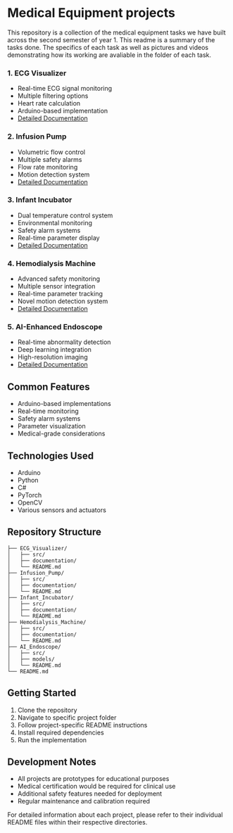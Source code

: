 # Medical Equipment projects
This repository is a collection of the medical equipment tasks we have built across the second semester of year 1. This readme is a summary of the tasks done. The specifics of each task as well as pictures and videos demonstrating how its working are avaliable in the folder of each task. 

### 1. ECG Visualizer
- Real-time ECG signal monitoring
- Multiple filtering options
- Heart rate calculation
- Arduino-based implementation
- [Detailed Documentation](./ECG_Visualizer/README.md)

### 2. Infusion Pump
- Volumetric flow control
- Multiple safety alarms
- Flow rate monitoring
- Motion detection system
- [Detailed Documentation](./Infusion_Pump/README.md)

### 3. Infant Incubator
- Dual temperature control system
- Environmental monitoring
- Safety alarm systems
- Real-time parameter display
- [Detailed Documentation](./Infant_Incubator/README.md)

### 4. Hemodialysis Machine
- Advanced safety monitoring
- Multiple sensor integration
- Real-time parameter tracking
- Novel motion detection system
- [Detailed Documentation](./Hemodialysis_Machine/README.md)

### 5. AI-Enhanced Endoscope
- Real-time abnormality detection
- Deep learning integration
- High-resolution imaging
- [Detailed Documentation](./AI_Endoscope/README.md)

## Common Features

- Arduino-based implementations
- Real-time monitoring
- Safety alarm systems
- Parameter visualization
- Medical-grade considerations

## Technologies Used

- Arduino
- Python
- C#
- PyTorch
- OpenCV
- Various sensors and actuators

## Repository Structure

```
├── ECG_Visualizer/
│   ├── src/
│   ├── documentation/
│   └── README.md
├── Infusion_Pump/
│   ├── src/
│   ├── documentation/
│   └── README.md
├── Infant_Incubator/
│   ├── src/
│   ├── documentation/
│   └── README.md
├── Hemodialysis_Machine/
│   ├── src/
│   ├── documentation/
│   └── README.md
├── AI_Endoscope/
│   ├── src/
│   ├── models/
│   └── README.md
└── README.md
```

## Getting Started

1. Clone the repository
2. Navigate to specific project folder
3. Follow project-specific README instructions
4. Install required dependencies
5. Run the implementation


## Development Notes

- All projects are prototypes for educational purposes
- Medical certification would be required for clinical use
- Additional safety features needed for deployment
- Regular maintenance and calibration required

For detailed information about each project, please refer to their individual README files within their respective directories.
